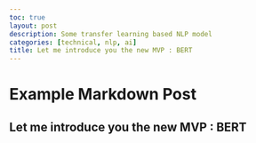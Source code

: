 ```yaml
---
toc: true
layout: post
description: Some transfer learning based NLP model
categories: [technical, nlp, ai]
title: Let me introduce you the new MVP : BERT
---
```

# Example Markdown Post

## Let me introduce you the new MVP : BERT
